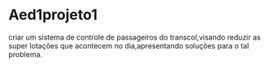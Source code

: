 # Aed1projeto1
criar um sistema de controle de passageiros do transcol,visando reduzir as super lotações que acontecem no dia,apresentando soluções para o tal problema.
